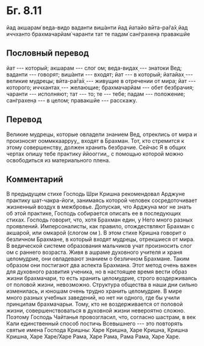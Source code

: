 # Бг. 8.11

йад акшарам̇ веда-видо ваданти виш́анти йад йатайо вӣта-ра̄га̄х̣ йад иччханто
брахмачарйам̇ чаранти тат те падам̇ сан̇грахен̣а правакшйе

## Пословный перевод

йат --- который; акшарам --- слог ом; веда-видах̣ --- знатоки Вед;
ваданти --- говорят; виш́анти --- входят; йат --- в который; йатайах̣ ---
великие мудрецы; вӣта-ра̄га̄х̣ --- живущие в отречении от мира; йат ---
которого; иччхантах̣ --- желающие; брахмачарйам --- обет безбрачия;
чаранти --- исполняют; тат --- то; те --- тебе; падам --- положение;
сан̇грахен̣а --- в целом; правакшйе --- расскажу.

## Перевод

Великие мудрецы, которые овладели знанием Вед, отреклись от мира и
произносят ооммккаарруу,, входят в Брахман. Тот, кто стремится к этому
совершенству, должен хранить безбрачие. Сейчас Я в общих чертах опишу
тебе практику ййооггии,, с помощью которой можно освободиться из
материального плена.

## Комментарий

В предыдущем стихе Господь Шри Кришна рекомендовал Арджуне практику
шат-чакра-йоги, занимаясь которой человек сосредоточивает жизненный
воздух в межбровье. Допуская, что Арджуна мог не знать об этой практике,
Господь собирается описать ее в последующих стихах. Господь говорит,
что, хотя Брахман един, у Него много разных проявлений. Имперсоналисты,
как правило, отождествляют Брахман с акшарой, или омкарой (слогом ом ).
В этом стихе Кришна говорит о безличном Брахмане, в который входят
мудрецы, отрекшиеся от мира. В ведической системе образования мальчиков
учат произносить слог ом с раннего возраста. Живя в ашраме духовного
учителя и храня целомудрие, они овладевают знанием о безличном Брахмане.
Таким образом они постигают два аспекта Брахмана. Этот метод очень важен
для духовного развития ученика, но в настоящее время вести образ жизни
брахмачари, то есть хранить целомудрие, строго воздерживаясь от половой
жизни, невозможно. Структура общества в наши дни сильно изменилась, и
юношам очень трудно хранить целомудрие. В мире много разных учебных
заведений, но нет ни одного, где бы учили принципам брахмачарьи. Тому,
кто не воздерживается от половой жизни, совершенствоваться в духовной
жизни невероятно сложно. Поэтому Господь Чайтанья провозгласил, что,
согласно шастрам, в век Кали единственный способ постичь Всевышнего ---
это повторять святые имена Господа Кришны: Харе Кришна, Харе Кришна,
Кришна Кришна, Харе Харе/Харе Рама, Харе Рама, Рама Рама, Харе Харе.
